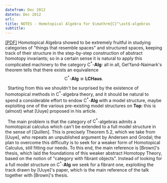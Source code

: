 ```yaml
---
datefrom: Dec 2012
dateto: Dec 2012
url:
title: NOTES - Homotopical Algebra for $\mathrm{C}^\ast$-algebras
subtitle: 
---
```


[[PDF]](stuff/model2.pdf) Homotopical Algebra showed to be extremely fruitful in studying categories of 
"things that resemble spaces" and structured spaces, keeping track of their structure in the 
step-by-step construction of abstract homotopy invariants; so in a certain sense it is natural 
to apply this complicated machinery to the category $\mathrm{C}^\ast\text{-}\mathbf{Alg}$: all in all, Gel'fand-Naimark's theorem tells that there exists an equivalence $$\mathrm{C}^\ast\text{-}\mathbf{Alg}\cong \mathbf{LCHaus}.$$ 

&nbsp; Starting from this we shouldn't be surprised by the existence of homotopical methods in $\mathrm{C}^\ast$-algebra theory, and it should be natural to spend a considerable effort to endow $\mathrm{C}^\ast\text{-}\mathbf{Alg}$ with a model structure, maybe exploiting one of the various pre-existing model structures on $\mathbf{Top}$: this is (almost) what [Uuye] proposed in his article.

&nbsp; The main problem is that the category of $\mathrm{C}^\ast$-algebras admits a homotopical calculus which can't be extended to a full model structure in the sense of [Quillen]. This is precisely Theorem 5.2, which we take from [Uuye], who repeats an unpublished argument by Andersen and Grodal; the plan to overcome this difficulty is to seek for a weaker form of Homotopical Calculus, still fitting our needs. To this end, the main reference is [Brown]'s thesis, which laid the foundations of this weaker abstract Homotopy Theory, based on the notion of "category with fibrant objects". Instead of looking for a full model structure on $\mathrm{C}^\ast\text{-}\mathbf{Alg}$ we seek for a fibrant one, exploiting the track drawn by [Uuye]'s paper, which is the main reference of the talk together with [Brown]'s thesis.